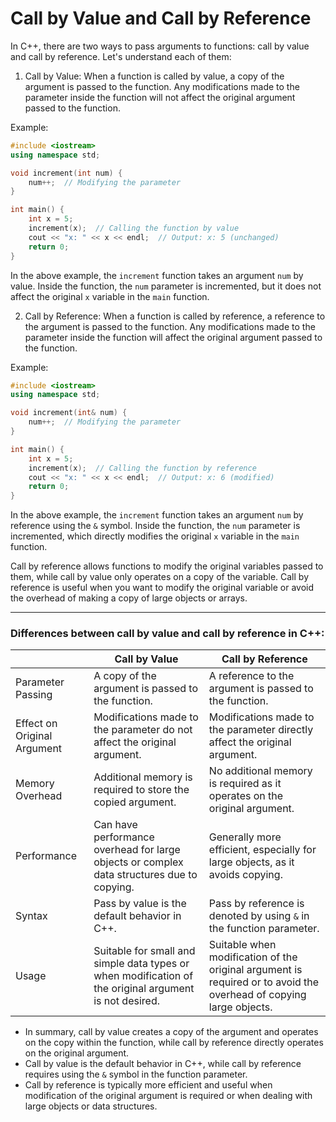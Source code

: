 # Call by Value and Call by Reference

In C++, there are two ways to pass arguments to functions: call by value and call by reference. Let's understand each of them:

1. Call by Value:
When a function is called by value, a copy of the argument is passed to the function. Any modifications made to the parameter inside the function will not affect the original argument passed to the function.

Example:
```cpp
#include <iostream>
using namespace std;

void increment(int num) {
    num++;  // Modifying the parameter
}

int main() {
    int x = 5;
    increment(x);  // Calling the function by value
    cout << "x: " << x << endl;  // Output: x: 5 (unchanged)
    return 0;
}
```
In the above example, the `increment` function takes an argument `num` by value. Inside the function, the `num` parameter is incremented, but it does not affect the original `x` variable in the `main` function.

2. Call by Reference:
When a function is called by reference, a reference to the argument is passed to the function. Any modifications made to the parameter inside the function will affect the original argument passed to the function.

Example:
```cpp
#include <iostream>
using namespace std;

void increment(int& num) {
    num++;  // Modifying the parameter
}

int main() {
    int x = 5;
    increment(x);  // Calling the function by reference
    cout << "x: " << x << endl;  // Output: x: 6 (modified)
    return 0;
}
```
In the above example, the `increment` function takes an argument `num` by reference using the `&` symbol. Inside the function, the `num` parameter is incremented, which directly modifies the original `x` variable in the `main` function.

Call by reference allows functions to modify the original variables passed to them, while call by value only operates on a copy of the variable. Call by reference is useful when you want to modify the original variable or avoid the overhead of making a copy of large objects or arrays.

**********

### Differences between call by value and call by reference in C++:

|              | Call by Value | Call by Reference |
|--------------|---------------|-------------------|
| Parameter Passing | A copy of the argument is passed to the function. | A reference to the argument is passed to the function. |
| Effect on Original Argument | Modifications made to the parameter do not affect the original argument. | Modifications made to the parameter directly affect the original argument. |
| Memory Overhead | Additional memory is required to store the copied argument. | No additional memory is required as it operates on the original argument. |
| Performance | Can have performance overhead for large objects or complex data structures due to copying. | Generally more efficient, especially for large objects, as it avoids copying. |
| Syntax | Pass by value is the default behavior in C++. | Pass by reference is denoted by using `&` in the function parameter. |
| Usage | Suitable for small and simple data types or when modification of the original argument is not desired. | Suitable when modification of the original argument is required or to avoid the overhead of copying large objects. |

- In summary, call by value creates a copy of the argument and operates on the copy within the function, while call by reference directly operates on the original argument.
- Call by value is the default behavior in C++, while call by reference requires using the `&` symbol in the function parameter.
- Call by reference is typically more efficient and useful when modification of the original argument is required or when dealing with large objects or data structures.
